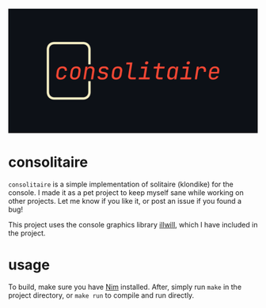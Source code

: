 ![solitaire!!!](https://github.com/spsandwichman/consolitaire/blob/main/img/consolitairebanner.png)

# consolitaire
`consolitaire` is a simple implementation of solitaire (klondike) for the console. I made it as a pet project to keep myself sane while working on other projects. Let me know if you like it, or post an issue if you found a bug! 

This project uses the console graphics library [illwill](https://github.com/johnnovak/illwill/), which I have included in the project.

# usage
To build, make sure you have [Nim](https://nim-lang.org/) installed. After, simply run `make` in the project directory, or `make run` to compile and run directly.
